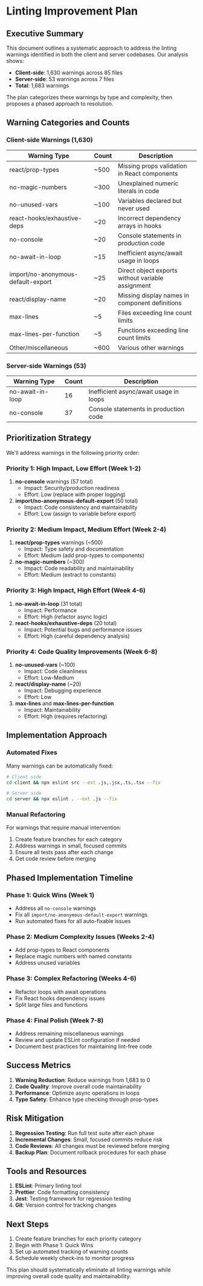 # Linting Improvement Plan

## Executive Summary

This document outlines a systematic approach to address the linting warnings identified in both the client and server codebases. Our analysis shows:

- **Client-side**: 1,630 warnings across 85 files
- **Server-side**: 53 warnings across 7 files
- **Total**: 1,683 warnings

The plan categorizes these warnings by type and complexity, then proposes a phased approach to resolution.

## Warning Categories and Counts

### Client-side Warnings (1,630)

| Warning Type | Count | Description |
|--------------|-------|-------------|
| react/prop-types | ~500 | Missing props validation in React components |
| no-magic-numbers | ~300 | Unexplained numeric literals in code |
| no-unused-vars | ~100 | Variables declared but never used |
| react-hooks/exhaustive-deps | ~20 | Incorrect dependency arrays in hooks |
| no-console | ~20 | Console statements in production code |
| no-await-in-loop | ~15 | Inefficient async/await usage in loops |
| import/no-anonymous-default-export | ~25 | Direct object exports without variable assignment |
| react/display-name | ~20 | Missing display names in component definitions |
| max-lines | ~5 | Files exceeding line count limits |
| max-lines-per-function | ~5 | Functions exceeding line count limits |
| Other/miscellaneous | ~600 | Various other warnings |

### Server-side Warnings (53)

| Warning Type | Count | Description |
|--------------|-------|-------------|
| no-await-in-loop | 16 | Inefficient async/await usage in loops |
| no-console | 37 | Console statements in production code |

## Prioritization Strategy

We'll address warnings in the following priority order:

### Priority 1: High Impact, Low Effort (Week 1-2)
1. **no-console** warnings (57 total)
   - Impact: Security/production readiness
   - Effort: Low (replace with proper logging)
2. **import/no-anonymous-default-export** (50 total)
   - Impact: Code consistency and maintainability
   - Effort: Low (assign to variable before export)

### Priority 2: Medium Impact, Medium Effort (Week 2-4)
1. **react/prop-types** warnings (~500)
   - Impact: Type safety and documentation
   - Effort: Medium (add prop-types to components)
2. **no-magic-numbers** (~300)
   - Impact: Code readability and maintainability
   - Effort: Medium (extract to constants)

### Priority 3: High Impact, High Effort (Week 4-6)
1. **no-await-in-loop** (31 total)
   - Impact: Performance
   - Effort: High (refactor async logic)
2. **react-hooks/exhaustive-deps** (20 total)
   - Impact: Potential bugs and performance issues
   - Effort: High (careful dependency analysis)

### Priority 4: Code Quality Improvements (Week 6-8)
1. **no-unused-vars** (~100)
   - Impact: Code cleanliness
   - Effort: Low-Medium
2. **react/display-name** (~20)
   - Impact: Debugging experience
   - Effort: Low
3. **max-lines** and **max-lines-per-function**
   - Impact: Maintainability
   - Effort: High (requires refactoring)

## Implementation Approach

### Automated Fixes
Many warnings can be automatically fixed:
```bash
# Client side
cd client && npx eslint src --ext .js,.jsx,.ts,.tsx --fix

# Server side
cd server && npx eslint . --ext .js --fix
```

### Manual Refactoring
For warnings that require manual intervention:
1. Create feature branches for each category
2. Address warnings in small, focused commits
3. Ensure all tests pass after each change
4. Get code review before merging

## Phased Implementation Timeline

### Phase 1: Quick Wins (Week 1)
- Address all `no-console` warnings
- Fix all `import/no-anonymous-default-export` warnings
- Run automated fixes for all auto-fixable issues

### Phase 2: Medium Complexity Issues (Weeks 2-4)
- Add prop-types to React components
- Replace magic numbers with named constants
- Address unused variables

### Phase 3: Complex Refactoring (Weeks 4-6)
- Refactor loops with await operations
- Fix React hooks dependency issues
- Split large files and functions

### Phase 4: Final Polish (Week 7-8)
- Address remaining miscellaneous warnings
- Review and update ESLint configuration if needed
- Document best practices for maintaining lint-free code

## Success Metrics

1. **Warning Reduction**: Reduce warnings from 1,683 to 0
2. **Code Quality**: Improve overall code maintainability
3. **Performance**: Optimize async operations in loops
4. **Type Safety**: Enhance type checking through prop-types

## Risk Mitigation

1. **Regression Testing**: Run full test suite after each phase
2. **Incremental Changes**: Small, focused commits reduce risk
3. **Code Reviews**: All changes must be reviewed before merging
4. **Backup Plan**: Document rollback procedures for each phase

## Tools and Resources

1. **ESLint**: Primary linting tool
2. **Prettier**: Code formatting consistency
3. **Jest**: Testing framework for regression testing
4. **Git**: Version control for tracking changes

## Next Steps

1. Create feature branches for each priority category
2. Begin with Phase 1: Quick Wins
3. Set up automated tracking of warning counts
4. Schedule weekly check-ins to monitor progress

This plan should systematically eliminate all linting warnings while improving overall code quality and maintainability.